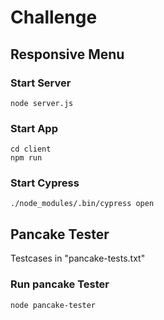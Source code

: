 # Challenge

## Responsive Menu

### Start Server

```
node server.js
```

### Start App

```
cd client
npm run
```

### Start Cypress

```
./node_modules/.bin/cypress open
```

## Pancake Tester

Testcases in "pancake-tests.txt"

### Run pancake Tester

```
node pancake-tester
```
